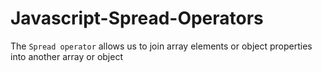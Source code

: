 # Javascript-Spread-Operators

The `Spread operator` allows us to join array elements  or object properties into another array or object
